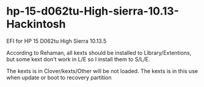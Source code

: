 # hp-15-d062tu-High-sierra-10.13-Hackintosh
EFI for HP 15 D062tu High Sierra 10.13.5

According to Rehaman, all kexts should be installed to Library/Extentions, but some kext don't work in L/E so I install them to S/L/E.

The kexts is in Clover/kexts/Other will be not loaded. The kexts is in this use when update or boot to recovery partition
